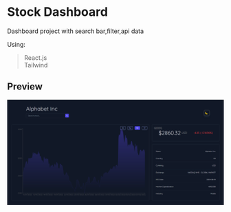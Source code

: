 # Stock Dashboard

Dashboard project with search bar,filter,api data 

Using:

> React.js  
> Tailwind 

## Preview

![overview](./public/capture.png)

